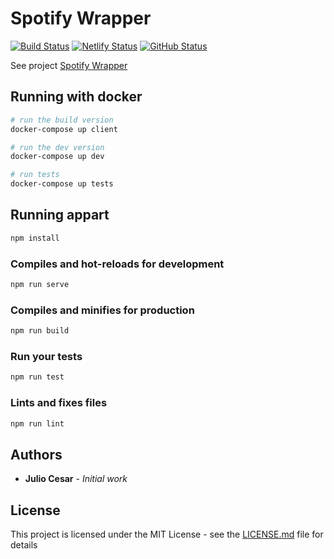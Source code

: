 # Spotify Wrapper

[![Build Status](https://badgen.net/travis/julio-cesar-development/spotify-wrapper?icon=travis)](https://travis-ci.org/julio-cesar-development/spotify-wrapper)
[![Netlify Status](https://api.netlify.com/api/v1/badges/43fefd79-8ccf-4273-9d40-485c4948d94a/deploy-status)](https://app.netlify.com/sites/wrapper-spotify-js/deploys)
[![GitHub Status](https://badgen.net/github/status/julio-cesar-development/spotify-wrapper)](https://github.com/julio-cesar-development/spotify-wrapper)

See project [Spotify Wrapper](https://wrapper-spotify-js.netlify.com)

## Running with docker

```bash
# run the build version
docker-compose up client

# run the dev version
docker-compose up dev

# run tests
docker-compose up tests
```

## Running appart

```bash
npm install
```

### Compiles and hot-reloads for development

```bash
npm run serve
```

### Compiles and minifies for production

```bash
npm run build
```

### Run your tests

```bash
npm run test
```

### Lints and fixes files

```bash
npm run lint
```

## Authors

* **Julio Cesar** - *Initial work*

## License

This project is licensed under the MIT License - see the [LICENSE.md](LICENSE.md) file for details
